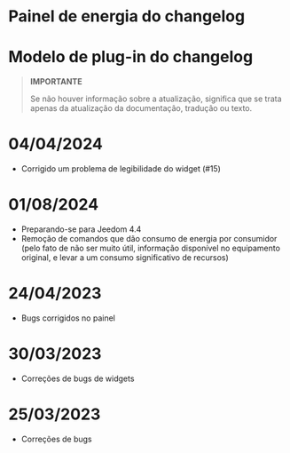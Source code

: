 # Painel de energia do changelog

# Modelo de plug-in do changelog

>**IMPORTANTE**
>
>Se não houver informação sobre a atualização, significa que se trata apenas da atualização da documentação, tradução ou texto.

# 04/04/2024

- Corrigido um problema de legibilidade do widget (#15)

# 01/08/2024

- Preparando-se para Jeedom 4.4
- Remoção de comandos que dão consumo de energia por consumidor (pelo fato de não ser muito útil, informação disponível no equipamento original, e levar a um consumo significativo de recursos)

# 24/04/2023

- Bugs corrigidos no painel

# 30/03/2023

- Correções de bugs de widgets

# 25/03/2023

- Correções de bugs
